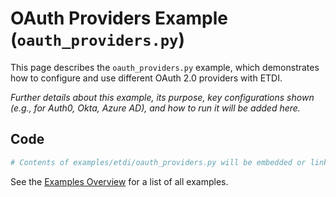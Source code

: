 # OAuth Providers Example (`oauth_providers.py`)

This page describes the `oauth_providers.py` example, which demonstrates how to configure and use different OAuth 2.0 providers with ETDI.

*Further details about this example, its purpose, key configurations shown (e.g., for Auth0, Okta, Azure AD), and how to run it will be added here.*

## Code

```python
# Contents of examples/etdi/oauth_providers.py will be embedded or linked here.
```

See the [Examples Overview](../index.md) for a list of all examples. 